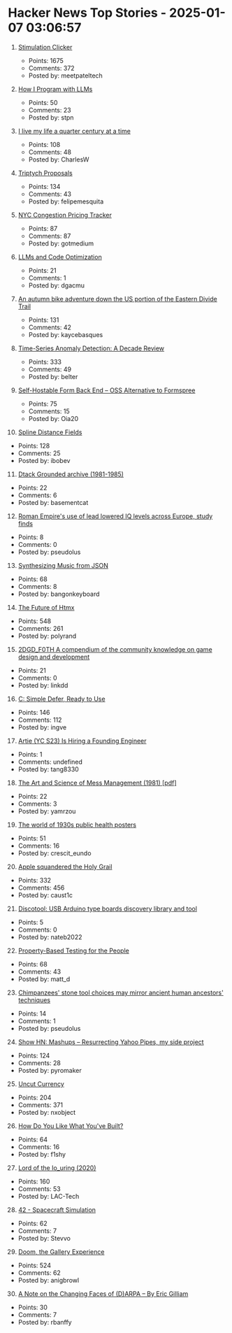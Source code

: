 # Hacker News Top Stories - 2025-01-07 03:06:57

1. [Stimulation Clicker](https://neal.fun/stimulation-clicker/)
   - Points: 1675
   - Comments: 372
   - Posted by: meetpateltech

2. [How I Program with LLMs](https://crawshaw.io/blog/programming-with-llms)
   - Points: 50
   - Comments: 23
   - Posted by: stpn

3. [I live my life a quarter century at a time](https://tla.systems/blog/2025/01/04/i-live-my-life-a-quarter-century-at-a-time/)
   - Points: 108
   - Comments: 48
   - Posted by: CharlesW

4. [Triptych Proposals](https://alexanderpetros.com/triptych/)
   - Points: 134
   - Comments: 43
   - Posted by: felipemesquita

5. [NYC Congestion Pricing Tracker](https://www.congestion-pricing-tracker.com/)
   - Points: 87
   - Comments: 87
   - Posted by: gotmedium

6. [LLMs and Code Optimization](https://wiredream.com/llm-optimizing-digit-diff/)
   - Points: 21
   - Comments: 1
   - Posted by: dgacmu

7. [An autumn bike adventure down the US portion of the Eastern Divide Trail](https://www.crazyguyonabike.com/doc/?doc_id=26078)
   - Points: 131
   - Comments: 42
   - Posted by: kaycebasques

8. [Time-Series Anomaly Detection: A Decade Review](https://arxiv.org/abs/2412.20512)
   - Points: 333
   - Comments: 49
   - Posted by: belter

9. [Self-Hostable Form Back End – OSS Alternative to Formspree](https://github.com/FormBee/FormBee)
   - Points: 75
   - Comments: 15
   - Posted by: Oia20

10. [Spline Distance Fields](https://zone.dog/braindump/spline_fields/)
   - Points: 128
   - Comments: 25
   - Posted by: ibobev

11. [Dtack Grounded archive (1981-1985)](http://www.easy68k.com/paulrsm/dg/)
   - Points: 22
   - Comments: 6
   - Posted by: basementcat

12. [Roman Empire's use of lead lowered IQ levels across Europe, study finds](https://www.theguardian.com/science/2025/jan/06/roman-empires-use-of-lead-lowered-iq-levels-across-europe-study-finds)
   - Points: 8
   - Comments: 0
   - Posted by: pseudolus

13. [Synthesizing Music from JSON](https://phoboslab.org/log/2025/01/synth)
   - Points: 68
   - Comments: 8
   - Posted by: bangonkeyboard

14. [The Future of Htmx](https://htmx.org/essays/future/)
   - Points: 548
   - Comments: 261
   - Posted by: polyrand

15. [2DGD_F0TH A compendium of the community knowledge on game design and development](https://github.com/2DGD-F0TH/2DGD_F0TH)
   - Points: 21
   - Comments: 0
   - Posted by: linkdd

16. [C: Simple Defer, Ready to Use](https://gustedt.wordpress.com/2025/01/06/simple-defer-ready-to-use/)
   - Points: 146
   - Comments: 112
   - Posted by: ingve

17. [Artie (YC S23) Is Hiring a Founding Engineer](https://www.ycombinator.com/companies/artie/jobs/N3AosVU-founding-engineer)
   - Points: 1
   - Comments: undefined
   - Posted by: tang8330

18. [The Art and Science of Mess Management (1981) [pdf]](https://www.systemswisdom.com/sites/default/files/Ackoff-1981-Mess-Management_0.pdf)
   - Points: 22
   - Comments: 3
   - Posted by: yamrzou

19. [The world of 1930s public health posters](https://worldhistory.substack.com/p/brush-your-teeth-drink-milk-and-watch)
   - Points: 51
   - Comments: 16
   - Posted by: crescit_eundo

20. [Apple squandered the Holy Grail](https://xeiaso.net/blog/2025/squandered-holy-grail/)
   - Points: 332
   - Comments: 456
   - Posted by: caust1c

21. [Discotool: USB Arduino type boards discovery library and tool](https://github.com/Neradoc/discotool)
   - Points: 5
   - Comments: 0
   - Posted by: nateb2022

22. [Property-Based Testing for the People](https://repository.upenn.edu/entities/publication/72ca3499-c5f6-4fc1-b5a3-9d66d8dd534e)
   - Points: 68
   - Comments: 43
   - Posted by: matt_d

23. [Chimpanzees' stone tool choices may mirror ancient human ancestors' techniques](https://phys.org/news/2025-01-chimpanzees-stone-tool-choices-mirror.html)
   - Points: 14
   - Comments: 1
   - Posted by: pseudolus

24. [Show HN: Mashups – Resurrecting Yahoo Pipes, my side project](https://www.mashups.io)
   - Points: 124
   - Comments: 28
   - Posted by: pyromaker

25. [Uncut Currency](https://www.usmint.gov/paper-currency/uncut-currency/)
   - Points: 204
   - Comments: 371
   - Posted by: nxobject

26. [How Do You Like What You've Built?](https://morrisbrodersen.de/how-do-you-like-what-you-built/)
   - Points: 64
   - Comments: 16
   - Posted by: f1shy

27. [Lord of the Io_uring (2020)](https://unixism.net/loti/index.html)
   - Points: 160
   - Comments: 53
   - Posted by: LAC-Tech

28. [42 - Spacecraft Simulation](https://github.com/ericstoneking/42)
   - Points: 62
   - Comments: 7
   - Posted by: Stevvo

29. [Doom, the Gallery Experience](https://bobatealee.itch.io/doom-the-gallery-experience)
   - Points: 524
   - Comments: 62
   - Posted by: anigbrowl

30. [A Note on the Changing Faces of (D)ARPA – By Eric Gilliam](https://www.freaktakes.com/p/a-note-on-the-changing-faces-of-darpa)
   - Points: 30
   - Comments: 7
   - Posted by: rbanffy

